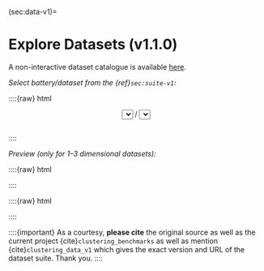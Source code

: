 





(sec:data-v1)=
# Explore Datasets (v1.1.0)



A non-interactive dataset catalogue is available
[here](https://github.com/gagolews/clustering-data-v1/tree/master/.catalogue).

*Select battery/dataset from the {ref}`sec:suite-v1`:*

::::{raw} html
<form style="margin-bottom: 2em">

<div style="text-align: center">
<span id="select_prev" class="btn btn-neutral float-left" title="Previous dataset"><span class="fa fa-arrow-circle-left" aria-hidden="true"></span></span>

<select id="select_battery" name="select_battery" class="btn btn-neutral">
</select>
/
<select id="select_dataset" name="select_dataset" class="btn btn-neutral">
</select>

<span id="select_next" class="btn btn-neutral float-right" title="Next dataset"><span class="fa fa-arrow-circle-right" aria-hidden="true"></span></span>
</div>

</form>
::::


*Preview (only for 1–3 dimensional datasets):*

::::{raw} html

<div id="dataset_showcase">

</div>
::::



::::{raw} html
<script type="text/javascript">

var suite =
{"wut": {"circles": ["labels0"], "cross": ["labels0"], "graph": ["labels0"], "isolation": ["labels0"], "labirynth": ["labels0"], "mk1": ["labels0"], "mk2": ["labels0"], "mk3": ["labels0"], "mk4": ["labels0"], "olympic": ["labels0"], "smile": ["labels0", "labels1"], "stripes": ["labels0"], "trajectories": ["labels0"], "trapped_lovers": ["labels0"], "twosplashes": ["labels0"], "windows": ["labels0"], "x1": ["labels0"], "x2": ["labels0", "labels1"], "x3": ["labels0", "labels1"], "z1": ["labels0"], "z2": ["labels0"], "z3": ["labels0"]}, "sipu": {"a1": ["labels0"], "a2": ["labels0"], "a3": ["labels0"], "aggregation": ["labels0"], "birch1": ["labels0"], "birch2": ["labels0"], "compound": ["labels0", "labels1", "labels2", "labels3", "labels4"], "d31": ["labels0"], "flame": ["labels0", "labels1"], "jain": ["labels0"], "pathbased": ["labels0", "labels1"], "r15": ["labels0", "labels1", "labels2"], "s1": ["labels0"], "s2": ["labels0"], "s3": ["labels0"], "s4": ["labels0"], "spiral": ["labels0"], "unbalance": ["labels0"], "worms_2": ["labels0"], "worms_64": ["labels0"]}, "fcps": {"atom": ["labels0"], "chainlink": ["labels0"], "engytime": ["labels0", "labels1"], "hepta": ["labels0"], "lsun": ["labels0"], "target": ["labels0", "labels1"], "tetra": ["labels0"], "twodiamonds": ["labels0"], "wingnut": ["labels0"]}, "graves": {"dense": ["labels0"], "fuzzyx": ["labels0", "labels1", "labels2", "labels3", "labels4"], "line": ["labels0"], "parabolic": ["labels0", "labels1"], "ring": ["labels0"], "ring_noisy": ["labels0"], "ring_outliers": ["labels0", "labels1"], "zigzag": ["labels0", "labels1"], "zigzag_noisy": ["labels0", "labels1"], "zigzag_outliers": ["labels0", "labels1"]}, "other": {"chameleon_t4_8k": ["labels0"], "chameleon_t5_8k": ["labels0"], "chameleon_t7_10k": ["labels0"], "chameleon_t8_8k": ["labels0"], "hdbscan": ["labels0"], "iris": ["labels0"], "iris5": ["labels0"], "square": ["labels0"]}, "uci": {"ecoli": ["labels0"], "glass": ["labels0"], "ionosphere": ["labels0"], "sonar": ["labels0"], "statlog": ["labels0"], "wdbc": ["labels0"], "wine": ["labels0"], "yeast": ["labels0"]}, "mnist": {"digits": ["labels0"], "fashion": ["labels0"]}, "g2mg": {"g2mg_1_10": ["labels0", "labels1"], "g2mg_1_20": ["labels0", "labels1"], "g2mg_1_30": ["labels0", "labels1"], "g2mg_1_40": ["labels0", "labels1"], "g2mg_1_50": ["labels0", "labels1"], "g2mg_1_60": ["labels0", "labels1"], "g2mg_1_70": ["labels0", "labels1"], "g2mg_1_80": ["labels0", "labels1"], "g2mg_1_90": ["labels0", "labels1"], "g2mg_2_10": ["labels0", "labels1"], "g2mg_2_20": ["labels0", "labels1"], "g2mg_2_30": ["labels0", "labels1"], "g2mg_2_40": ["labels0", "labels1"], "g2mg_2_50": ["labels0", "labels1"], "g2mg_2_60": ["labels0", "labels1"], "g2mg_2_70": ["labels0", "labels1"], "g2mg_2_80": ["labels0", "labels1"], "g2mg_2_90": ["labels0", "labels1"], "g2mg_4_10": ["labels0", "labels1"], "g2mg_4_20": ["labels0", "labels1"], "g2mg_4_30": ["labels0", "labels1"], "g2mg_4_40": ["labels0", "labels1"], "g2mg_4_50": ["labels0", "labels1"], "g2mg_4_60": ["labels0", "labels1"], "g2mg_4_70": ["labels0", "labels1"], "g2mg_4_80": ["labels0", "labels1"], "g2mg_4_90": ["labels0", "labels1"], "g2mg_8_10": ["labels0", "labels1"], "g2mg_8_20": ["labels0", "labels1"], "g2mg_8_30": ["labels0", "labels1"], "g2mg_8_40": ["labels0", "labels1"], "g2mg_8_50": ["labels0", "labels1"], "g2mg_8_60": ["labels0", "labels1"], "g2mg_8_70": ["labels0", "labels1"], "g2mg_8_80": ["labels0", "labels1"], "g2mg_8_90": ["labels0", "labels1"], "g2mg_16_10": ["labels0", "labels1"], "g2mg_16_20": ["labels0", "labels1"], "g2mg_16_30": ["labels0", "labels1"], "g2mg_16_40": ["labels0", "labels1"], "g2mg_16_50": ["labels0", "labels1"], "g2mg_16_60": ["labels0", "labels1"], "g2mg_16_70": ["labels0", "labels1"], "g2mg_16_80": ["labels0", "labels1"], "g2mg_16_90": ["labels0", "labels1"], "g2mg_32_10": ["labels0", "labels1"], "g2mg_32_20": ["labels0", "labels1"], "g2mg_32_30": ["labels0", "labels1"], "g2mg_32_40": ["labels0", "labels1"], "g2mg_32_50": ["labels0", "labels1"], "g2mg_32_60": ["labels0", "labels1"], "g2mg_32_70": ["labels0", "labels1"], "g2mg_32_80": ["labels0", "labels1"], "g2mg_32_90": ["labels0", "labels1"], "g2mg_64_10": ["labels0", "labels1"], "g2mg_64_20": ["labels0", "labels1"], "g2mg_64_30": ["labels0", "labels1"], "g2mg_64_40": ["labels0", "labels1"], "g2mg_64_50": ["labels0", "labels1"], "g2mg_64_60": ["labels0", "labels1"], "g2mg_64_70": ["labels0", "labels1"], "g2mg_64_80": ["labels0", "labels1"], "g2mg_64_90": ["labels0", "labels1"], "g2mg_128_10": ["labels0", "labels1"], "g2mg_128_20": ["labels0", "labels1"], "g2mg_128_30": ["labels0", "labels1"], "g2mg_128_40": ["labels0", "labels1"], "g2mg_128_50": ["labels0", "labels1"], "g2mg_128_60": ["labels0", "labels1"], "g2mg_128_70": ["labels0", "labels1"], "g2mg_128_80": ["labels0", "labels1"], "g2mg_128_90": ["labels0", "labels1"]}, "h2mg": {"h2mg_1_10": ["labels0", "labels1"], "h2mg_1_20": ["labels0", "labels1"], "h2mg_1_30": ["labels0", "labels1"], "h2mg_1_40": ["labels0", "labels1"], "h2mg_1_50": ["labels0", "labels1"], "h2mg_1_60": ["labels0", "labels1"], "h2mg_1_70": ["labels0", "labels1"], "h2mg_1_80": ["labels0", "labels1"], "h2mg_1_90": ["labels0", "labels1"], "h2mg_2_10": ["labels0", "labels1"], "h2mg_2_20": ["labels0", "labels1"], "h2mg_2_30": ["labels0", "labels1"], "h2mg_2_40": ["labels0", "labels1"], "h2mg_2_50": ["labels0", "labels1"], "h2mg_2_60": ["labels0", "labels1"], "h2mg_2_70": ["labels0", "labels1"], "h2mg_2_80": ["labels0", "labels1"], "h2mg_2_90": ["labels0", "labels1"], "h2mg_4_10": ["labels0", "labels1"], "h2mg_4_20": ["labels0", "labels1"], "h2mg_4_30": ["labels0", "labels1"], "h2mg_4_40": ["labels0", "labels1"], "h2mg_4_50": ["labels0", "labels1"], "h2mg_4_60": ["labels0", "labels1"], "h2mg_4_70": ["labels0", "labels1"], "h2mg_4_80": ["labels0", "labels1"], "h2mg_4_90": ["labels0", "labels1"], "h2mg_8_10": ["labels0", "labels1"], "h2mg_8_20": ["labels0", "labels1"], "h2mg_8_30": ["labels0", "labels1"], "h2mg_8_40": ["labels0", "labels1"], "h2mg_8_50": ["labels0", "labels1"], "h2mg_8_60": ["labels0", "labels1"], "h2mg_8_70": ["labels0", "labels1"], "h2mg_8_80": ["labels0", "labels1"], "h2mg_8_90": ["labels0", "labels1"], "h2mg_16_10": ["labels0", "labels1"], "h2mg_16_20": ["labels0", "labels1"], "h2mg_16_30": ["labels0", "labels1"], "h2mg_16_40": ["labels0", "labels1"], "h2mg_16_50": ["labels0", "labels1"], "h2mg_16_60": ["labels0", "labels1"], "h2mg_16_70": ["labels0", "labels1"], "h2mg_16_80": ["labels0", "labels1"], "h2mg_16_90": ["labels0", "labels1"], "h2mg_32_10": ["labels0", "labels1"], "h2mg_32_20": ["labels0", "labels1"], "h2mg_32_30": ["labels0", "labels1"], "h2mg_32_40": ["labels0", "labels1"], "h2mg_32_50": ["labels0", "labels1"], "h2mg_32_60": ["labels0", "labels1"], "h2mg_32_70": ["labels0", "labels1"], "h2mg_32_80": ["labels0", "labels1"], "h2mg_32_90": ["labels0", "labels1"], "h2mg_64_10": ["labels0", "labels1"], "h2mg_64_20": ["labels0", "labels1"], "h2mg_64_30": ["labels0", "labels1"], "h2mg_64_40": ["labels0", "labels1"], "h2mg_64_50": ["labels0", "labels1"], "h2mg_64_60": ["labels0", "labels1"], "h2mg_64_70": ["labels0", "labels1"], "h2mg_64_80": ["labels0", "labels1"], "h2mg_64_90": ["labels0", "labels1"], "h2mg_128_10": ["labels0", "labels1"], "h2mg_128_20": ["labels0", "labels1"], "h2mg_128_30": ["labels0", "labels1"], "h2mg_128_40": ["labels0", "labels1"], "h2mg_128_50": ["labels0", "labels1"], "h2mg_128_60": ["labels0", "labels1"], "h2mg_128_70": ["labels0", "labels1"], "h2mg_128_80": ["labels0", "labels1"], "h2mg_128_90": ["labels0", "labels1"]}}
;
</script>

<script type="text/javascript">
function addToSelect(select_id, elems, selected=null) {
    let select = document.getElementById(select_id);
    while (select.lastChild) select.removeChild(select.lastChild);
    for (let battery in elems) {
        let opt = document.createElement("option");
        opt.value = opt.innerHTML = battery;
        if (selected) {
            if (battery == selected) opt.selected = true;
        }
        else {
            selected = battery;
        }
        select.appendChild(opt);
    }
    return selected;
}



let battery = location.hash.substring(1, location.hash.lastIndexOf("/"));
if (!(battery && (battery in suite))) battery = null;
battery = addToSelect("select_battery", suite, battery);

let dataset = location.hash.substring(location.hash.lastIndexOf("/")+1);
if (!(dataset && (dataset in suite[battery]))) dataset = null;
dataset = addToSelect("select_dataset", suite[battery], dataset);

location.hash = battery + "/" + dataset;


function selectNextDataset() {
    let select = document.getElementById('select_dataset');
    select.selectedIndex += 1;

    if (select.selectedIndex < 0) {
        let select2 = document.getElementById('select_battery');
        select2.selectedIndex += 1;
        if (select2.selectedIndex < 0)
            select2.selectedIndex = 0;

        let battery = select2.value;
        addToSelect("select_dataset", suite[battery]);

        select.selectedIndex = 0;
    }

    datasetChanged();
}


function selectPrevDataset() {
    let select = document.getElementById('select_dataset');
    select.selectedIndex -= 1;

    if (select.selectedIndex < 0) {
        let select2 = document.getElementById('select_battery');
        select2.selectedIndex -= 1;
        if (select2.selectedIndex < 0)
            select2.selectedIndex = select2.children.length-1;

        let battery = select2.value;
        addToSelect("select_dataset", suite[battery]);

        select.selectedIndex = select.children.length-1;
    }

    datasetChanged();
}



document.getElementById("select_prev").onclick = selectPrevDataset;
document.getElementById("select_next").onclick = selectNextDataset;



function datasetChanged() {
    let battery = document.getElementById("select_battery").value;
    let dataset = document.getElementById("select_dataset").value;
    location.hash = battery + "/" + dataset;
}


function batteryChanged() {
    let battery = document.getElementById("select_battery").value;
    addToSelect("select_dataset", suite[battery]);
    datasetChanged();
}

document.getElementById("select_dataset").onchange = datasetChanged;
document.getElementById("select_battery").onchange = batteryChanged;





function locationHashChanged()
{
//     els = document.getElementsByClassName("clustbench_browsable");
//     for (let i=0; i<els.length; i++)
//         els[i].style.display = "none";
//
//     var x = location.hash.substring(1);
//     if (x == "") return;
//     el = document.getElementById(x);
//     if (!el) return;
//     el.style.display = "block";

    var battery = location.hash.substring(1, location.hash.lastIndexOf("/"));
    var dataset = location.hash.substring(location.hash.lastIndexOf("/")+1);

    if (!((battery in suite) && (dataset in suite[battery]))) return;

    var labels = suite[battery][dataset];
    let showcase = document.getElementById("dataset_showcase");
    while (showcase.lastChild) showcase.removeChild(showcase.lastChild);

    let head = document.createElement("h2");
    head.innerHTML = battery + "/" + dataset;
    showcase.appendChild(head);

    for (let l in labels) {
//         let head = document.createElement("h3");
//         head.innerHTML = labels[l];
//         showcase.appendChild(head);

        let figure = document.createElement("figure");
        figure.class = "align-default"

        let img = document.createElement("img");
        img.title = img.alt = labels[l];
        img.style = 'width: inherit';
        img.src = "../_static/catalogue-v1/" + battery + "/" +
            dataset + "." + labels[l] + ".png";

        figure.appendChild(img);
        showcase.appendChild(figure);
    }

    head = document.createElement("h3");
    head.innerHTML = "Description";
    showcase.appendChild(head);

    let pre = document.createElement("pre");
    pre.id = "dataset_description";
    pre.text = "Description";
    showcase.appendChild(pre);

    let xhr = new XMLHttpRequest();
    xhr.onload = function() {
        document.getElementById("dataset_description").textContent = this.responseText;
    };
    xhr.open("GET", "../_static/catalogue-v1/" + battery + "/" +
            dataset + ".txt");
    xhr.send();
}




window.onhashchange = locationHashChanged;
locationHashChanged();
</script>
::::


::::{important}
As a courtesy, **please cite** the original source as well as the current project
{cite}`clustering_benchmarks` as well as mention {cite}`clustering_data_v1`
which gives the exact version and URL of the dataset suite. Thank you.
::::
